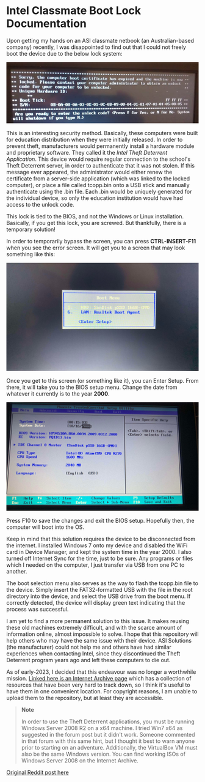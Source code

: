 # Intel Classmate Boot Lock Documentation

Upon getting my hands on an ASI classmate netbook (an Australian-based company) recently, I was disappointed to find out that I could not freely boot the device due to the below lock system:

![](https://github.com/Njmcq/Intel-Classmate-Boot-Lock/blob/8bfc5ed01a7a4b84f59f639866305d4c8801a3ef/Assets/boot-lock-message.jpg)

This is an interesting security method. Basically, these computers were built for education distribution when they were initially released. In order to prevent theft, manufacturers would permanently install a hardware module and proprietary software. They called it the *Intel Theft Deterrent Application*. This device would require regular connection to the school's Theft Deterrent server, in order to authenticate that it was not stolen. If this message ever appeared, the administrator would either renew the certificate from a server-side application (which was linked to the locked computer), or place a file called tcopp.bin onto a USB stick and manually authenticate using the .bin file. Each .bin would be uniquely generated for the individual device, so only the education institution would have had access to the unlock code.

This lock is tied to the BIOS, and not the Windows or Linux installation. Basically, if you get this lock, you are screwed. But thankfully, there is a temporary solution!

In order to temporarily bypass the screen, you can press **CTRL-INSERT-F11** when you see the error screen. It will get you to a screen that may look something like this:

![Boot menu - select Enter Setup](https://github.com/Njmcq/Intel-Classmate-Boot-Lock/blob/8bfc5ed01a7a4b84f59f639866305d4c8801a3ef/Assets/boot-selection.jpg)

Once you get to this screen (or something like it), you can Enter Setup. From there, it will take you to the BIOS setup menu. Change the date from whatever it currently is to the year **2000**.

![BIOS menu - you'll need to set the system time to the year 2000](https://github.com/Njmcq/Intel-Classmate-Boot-Lock/blob/8bfc5ed01a7a4b84f59f639866305d4c8801a3ef/Assets/change-bios-year.jpg)

Press F10 to save the changes and exit the BIOS setup. Hopefully then, the computer will boot into the OS.

Keep in mind that this solution requires the device to be disconnected from the internet. I installed Windows 7 onto my device and disabled the WiFi card in Device Manager, and kept the system time in the year 2000. I also turned off Internet Sync for the time, just to be sure. Any programs or files which I needed on the computer, I just transfer via USB from one PC to another.

The boot selection menu also serves as the way to flash the tcopp.bin file to the device. Simply insert the FAT32-formatted USB with the file in the root directory into the device, and select the USB drive from the boot menu. If correctly detected, the device will display green text indicating that the process was successful.

I am yet to find a more permanent solution to this issue. It makes reusing these old machines extremely difficult, and with the scarce amount of information online, almost impossible to solve. I hope that this repository will help others who may have the same issue with their device. ASI Solutions (the manufacturer) could not help me and others have had similar experiences when contacting Intel, since they discontinued the Theft Deterrent program years ago and left these computers to die out.

As of early-2023, I decided that this endeavour was no longer a worthwhile mission. [Linked here is an Internet Archive page](https://archive.org/details/intel-theft-deterrent-collection-of-resources) which has a collection of resources that have been very hard to track down, so I think it's useful to have them in one convenient location. For copyright reasons, I am unable to upload them to the repository, but at least they are accessible.

> **Note**
>
> In order to use the Theft Deterrent applications, you must be running Windows Server 2008 R2 on a x64 machine. I tried Win7 x64 as suggested in the forum post but it didn't work. Someone commented in that forum with this same hint, but I thought it best to warn anyone prior to starting on an adventure. Additionally, the VirtualBox VM must also be the same Windows version. You can find working ISOs of Windows Server 2008 on the Internet Archive.

[Original Reddit post here](https://www.reddit.com/r/netbooks/comments/m4rerx/intel_classmate_boot_certificate_expired_how_to/)
